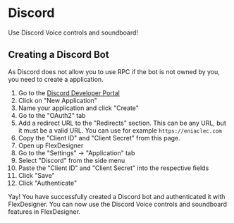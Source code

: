 
# Discord

Use Discord Voice controls and soundboard!

## Creating a Discord Bot

As Discord does not allow you to use RPC if the bot is not owned by you, you need to create a application.

1. Go to the [Discord Developer Portal](https://discord.com/developers/applications)
2. Click on "New Application"
3. Name your application and click "Create"
4. Go to the "OAuth2" tab
5. Add a redirect URL to the "Redirects" section. This can be any URL, but it must be a valid URL. You can use for example `https://eniaclec.com`
6. Copy the "Client ID" and "Client Secret" from this page.
7. Open up FlexDesigner
8. Go to the "Settings" -> "Application" tab
9. Select "Discord" from the side menu
10. Paste the "Client ID" and "Client Secret" into the respective fields
11. Click "Save"
12. Click "Authenticate"
 
Yay! You have successfully created a Discord bot and authenticated it with FlexDesigner. You can now use the Discord Voice controls and soundboard features in FlexDesigner.
